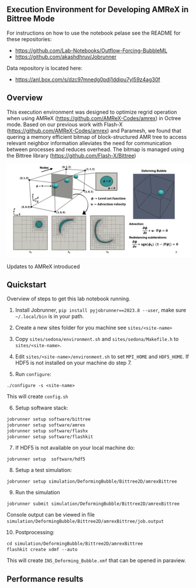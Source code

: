 ## Execution Environment for Developing AMReX in Bittree Mode

For instructions on how to use the notebook pelase see the README for these repositories:
- https://github.com/Lab-Notebooks/Outflow-Forcing-BubbleML
- https://github.com/akashdhruv/Jobrunner

Data repository is located here:
- https://anl.box.com/s/dzc97mnedg0pdj1ddipu7yl59z4ag30f

## Overview

This execution environment was designed to optimize regrid operation when using AMReX (https://github.com/AMReX-Codes/amrex) in Octree mode. Based on our previous work with Flash-X (https://github.com/AMReX-Codes/amrex) and Paramesh, we found that quering a memory efficient bitmap of block-structured AMR tree to access relevant neighbor information alleviates the need for communication between processes and reduces overhead. The bitmap is managed using the Bittree library (https://github.com/Flash-X/Bittree)

<p align="center"> <img src="analysis/deforming-bubble.gif" width="1000" style="border:none;background:none;"/> </p>

Updates to AMReX introduced

## Quickstart

Overview of steps to get this lab notebook running.

1. Install Jobrunner, `pip install pyjobrunner==2023.8 --user`, make sure `~/.local/bin` is in your path.
   
2. Create a new sites folder for you machine see `sites/<site-name>`
 
3. Copy `sites/sedona/environment.sh` and `sites/sedona/Makefile.h` to `sites/<site-name>`.

4. Edit `sites/<site-name>/environment.sh` to set `MPI_HOME` and `HDF5_HOME`. 
   If HDF5 is not installed on your machine do step 7. 

5. Run `configure`:
  ```
  ./configure -s <site-name>
  ```
  This will create `config.sh`


6. Setup software stack:
  ```
  jobrunner setup software/bittree
  jobrunner setup software/amrex
  jobrunner setup software/flashx
  jobrunner setup software/flashkit
  ```

7. If HDF5 is not available on your local machine do:
  ```
  jobrunner setup  software/hdf5
  ```
   
8. Setup a test simulation:
  ```
  jobrunner setup simulation/DeformingBubble/Bittree2D/amrexBittree
  ```

9. Run the simulation
  ```
  jobrunner submit simulation/DeformingBubble/Bittree2D/amrexBittree
  ```
  Console output can be viewed in file `simulation/DeformingBubble/Bittree2D/amrexBittree/job.output`

10. Postprocessing:
   ```
   cd simulation/DeformingBubble/Bittree2D/amrexBittree
   flashkit create xdmf --auto
   ```    
   This will create `INS_Deforming_Bubble.xmf` that can be opened in paraview.

## Performance results
